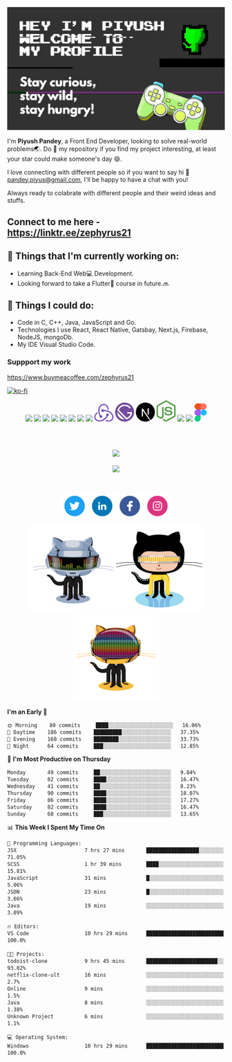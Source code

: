 <img src="piyush-final.gif" width="1000px">

I'm **Piyush Pandey**, a Front End Developer, looking to solve real-world problems🌏. Do 🌟 my repository if you find my project interesting, at least your star could make someone's day 😄.

I love connecting with different people so if you want to say hi 💬 pandey.piyus@gmail.com, I'll be happy to have a chat with you!

Always ready to colabrate with different people and their weird ideas and stuffs.

## Connect to me here - https://linktr.ee/zephyrus21

## 💼 Things that I'm currently working on:

-   Learning Back-End Web💻 Development.
-   Looking forward to take a Flutter📲 course in future.🔜

## 🔭 Things I could do:

-   Code in C, C++, Java, JavaScript and Go.
-   Technologies I use React, React Native, Gatsbay, Next.js, Firebase, NodeJS, mongoDb.
-   My IDE Visual Studio Code.

### Suppport my work 
https://www.buymeacoffee.com/zephyrus21

[![ko-fi](https://ko-fi.com/img/githubbutton_sm.svg)](https://ko-fi.com/Y8Y63ONS5)


<p align="center">
  <img src="https://img.icons8.com/color/48/000000/c-programming.png"/>
  <img src="https://img.icons8.com/color/48/000000/c-plus-plus-logo.png"/>
  <img src="https://img.icons8.com/color/48/000000/java-coffee-cup-logo.png"/>
  <img src="https://img.icons8.com/color/48/000000/golang.png"/>
  <img src="https://img.icons8.com/color/48/000000/javascript.png"/>
  <img src="https://img.icons8.com/color/48/000000/typescript.png"/>
  <img src="https://img.icons8.com/color/48/000000/react-native.png"/>
  <img src="https://img.icons8.com/color/48/000000/graphql.png"/>
  <img src="redux-seeklogo.com.svg" width="44px"/>
  <img src="gatsby-seeklogo.com.svg" width="44px"/>
  <img src="next-js-seeklogo.com.svg" width="44px"/>
  <img src="nodejs-seeklogo.com.svg" width="44px"/>
  <img src="https://img.icons8.com/color/48/000000/mongodb.png"/>
  <img src="https://img.icons8.com/color/48/000000/firebase.png"/>
  <img src="figma-1.svg" width="28px"/>
</p>
<br/>
<br/>
<p align="center">
  <!-- <img src="https://github-readme-stats.vercel.app/api?username=zephyrus21&show_icons=true&theme=radical&title_color=8E2DE2&text_color=fff&icon_color=8E2DE2" alt="piyush-stats" /> -->

<img src="https://github-readme-streak-stats.herokuapp.com/?user=zephyrus21&theme=midnight-purple"/>
<br />
<br/>
<img src="https://github-readme-stats.vercel.app/api/top-langs/?username=zephyrus21&show_icons=true&theme=midnight-purple&title_color=8E2DE2&text_color=fff&icon_color=8E2DE2&layout=compact"/>
<br/>
<!-- <img src="https://activity-graph.herokuapp.com/graph?username=zephyrus21"/> -->
</p>


<p align="center">

<br/>
<p align="center">
<a href="https://twitter.com/zephyrusp21"><img src="https://github.com/aritraroy/social-icons/blob/master/twitter-icon.png?raw=true" width="60"></a>
<a href="https://www.linkedin.com/in/zephyrus21/"><img src="https://github.com/aritraroy/social-icons/blob/master/linkedin-icon.png?raw=true" width="60"></a>
<a href="https://www.facebook.com/zephyrus21/"><img src="https://github.com/aritraroy/social-icons/blob/master/facebook-icon.png?raw=true" width="60"></a>
<a href="https://www.instagram.com/zephyrus.io/"><img src="https://github.com/aritraroy/social-icons/blob/master/instagram-icon.png?raw=true" width="60"></a>
</p>

<p align="center"><img src="gh-1.gif" width="200px"><img src="gh-4.png" width="200px"><img src="gh-2.gif" width="200px">
</p>

<!--START_SECTION:waka-->
**I'm an Early 🐤** 

```text
🌞 Morning    80 commits     ████░░░░░░░░░░░░░░░░░░░░░   16.06% 
🌆 Daytime    186 commits    █████████░░░░░░░░░░░░░░░░   37.35% 
🌃 Evening    168 commits    ████████░░░░░░░░░░░░░░░░░   33.73% 
🌙 Night      64 commits     ███░░░░░░░░░░░░░░░░░░░░░░   12.85%

```
📅 **I'm Most Productive on Thursday** 

```text
Monday       49 commits     ██░░░░░░░░░░░░░░░░░░░░░░░   9.84% 
Tuesday      82 commits     ████░░░░░░░░░░░░░░░░░░░░░   16.47% 
Wednesday    41 commits     ██░░░░░░░░░░░░░░░░░░░░░░░   8.23% 
Thursday     90 commits     ████░░░░░░░░░░░░░░░░░░░░░   18.07% 
Friday       86 commits     ████░░░░░░░░░░░░░░░░░░░░░   17.27% 
Saturday     82 commits     ████░░░░░░░░░░░░░░░░░░░░░   16.47% 
Sunday       68 commits     ███░░░░░░░░░░░░░░░░░░░░░░   13.65%

```


📊 **This Week I Spent My Time On** 

```text
💬 Programming Languages: 
JSX                      7 hrs 27 mins       █████████████████░░░░░░░░   71.05% 
SCSS                     1 hr 39 mins        ████░░░░░░░░░░░░░░░░░░░░░   15.81% 
JavaScript               31 mins             █░░░░░░░░░░░░░░░░░░░░░░░░   5.06% 
JSON                     23 mins             █░░░░░░░░░░░░░░░░░░░░░░░░   3.66% 
Java                     19 mins             ░░░░░░░░░░░░░░░░░░░░░░░░░   3.09%

🔥 Editors: 
VS Code                  10 hrs 29 mins      █████████████████████████   100.0%

🐱‍💻 Projects: 
todoist-clone            9 hrs 45 mins       ███████████████████████░░   93.02% 
netflix-clone-ult        16 mins             ░░░░░░░░░░░░░░░░░░░░░░░░░   2.7% 
Online                   9 mins              ░░░░░░░░░░░░░░░░░░░░░░░░░   1.5% 
Java                     8 mins              ░░░░░░░░░░░░░░░░░░░░░░░░░   1.38% 
Unknown Project          6 mins              ░░░░░░░░░░░░░░░░░░░░░░░░░   1.1%

💻 Operating System: 
Windows                  10 hrs 29 mins      █████████████████████████   100.0%

```


<!--END_SECTION:waka-->
